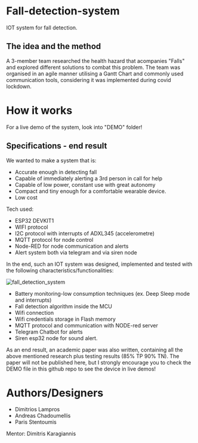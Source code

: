 # Fall-detection-system
IOT system for fall detection. 

## The idea and the method

A 3-member team researched the health hazard that acompanies "Falls" and explored different solutions to combat this problem. The team was organised in an agile manner utilising a Gantt Chart and commonly used communication tools, considering it was implemented during covid lockdown.

# How it works 
For a live demo of the system, look into "DEMO" folder!

## Specifications - end result
We wanted to make a system that is:
* Accurate enough in detecting fall
* Capable of immediately alerting a 3rd person in call for help
* Capable of low power, constant use with great autonomy
* Compact and tiny enough for a comfortable wearable device.
* Low cost

Tech used:
* ESP32 DEVKIT1
* WIFI protocol
* I2C protocol with interrupts of ADXL345 (accelerometre)
* MQTT protocol for node control
* Node-RED for node communication and alerts
* Alert system both via telegram and via siren node

In the end, such an IOT system was designed, implemented and tested with the following characteristics/functionalities:

![fall_detection_system](https://user-images.githubusercontent.com/56197365/135668019-98d7fccb-8332-4c6b-b373-082f4d4806e4.JPG)


* Battery monitoring-low consumption techniques (ex. Deep Sleep mode and interrupts)
* Fall detection algorithm inside the MCU
* Wifi connection
* Wifi credentials storage in Flash memory
* MQTT protocol and communication with NODE-red server
* Telegram Chatbot for alerts
* Siren esp32 node for sound alert.

As an end result, an academic paper was also written, containing all the above mentioned research plus testing results (85% TP 90% TN). The paper will not be published here, but I strongly encourage you to check the DEMO file in this github repo to see the device in live demos!

# Authors/Designers 
 - Dimitrios Lampros
 - Andreas Chadoumellis
 - Paris Stentoumis

Mentor: Dimitris Karagiannis 

